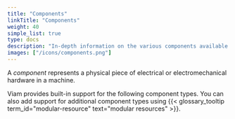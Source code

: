 ```yaml
---
title: "Components"
linkTitle: "Components"
weight: 40
simple_list: true
type: docs
description: "In-depth information on the various components available within the Viam system."
images: ["/icons/components.png"]
---
```


A _component_ represents a physical piece of electrical or electromechanical hardware in a machine.

Viam provides built-in support for the following component types.
You can also add support for additional component types using {{< glossary_tooltip term_id="modular-resource" text="modular resources" >}}.
